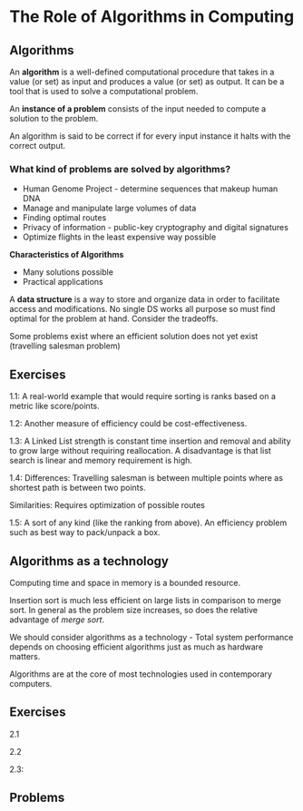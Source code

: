 # The Role of Algorithms in Computing
## Algorithms
An **algorithm** is a well-defined computational procedure that takes in a value (or set) as input and produces a value (or set) as output.
It can be a tool that is used to solve a computational problem. 

An **instance of a problem** consists of the input needed to compute a solution to the problem. 

An algorithm is said to be correct if for every input instance it halts with the correct output. 

### What kind of problems are solved by algorithms?
- Human Genome Project - determine sequences that makeup human DNA
- Manage and manipulate large volumes of data
- Finding optimal routes 
- Privacy of information - public-key cryptography and digital signatures
- Optimize flights in the least expensive way possible

**Characteristics of Algorithms**
- Many solutions possible
- Practical applications

A **data structure** is a way to store and organize data in order to facilitate access and modifications. No single DS works all purpose so must find optimal for the problem at hand. Consider the tradeoffs.

Some problems exist where an efficient solution does not yet exist (travelling salesman problem)

## Exercises
1.1: A real-world example that would require sorting is ranks based on a metric like score/points.

1.2: Another measure of efficiency could be cost-effectiveness. 

1.3: A Linked List strength is constant time insertion and removal and ability to grow large without requiring reallocation. A disadvantage is that list search is linear and memory requirement is high. 

1.4: Differences: Travelling salesman is between multiple points where as shortest path is between two points. 

Similarities: Requires optimization of possible routes 

1.5: A sort of any kind (like the ranking from above).
An efficiency problem such as best way to pack/unpack a box. 

## Algorithms as a technology

Computing time and space in memory is a bounded resource. 

Insertion sort is much less efficient on large lists in comparison to merge sort. 
In general as the problem size increases, so does the relative advantage of *merge sort*.

We should consider algorithms as a technology - Total system performance depends on choosing efficient algorithms just as much as hardware matters.

Algorithms are at the core of most technologies used in contemporary computers. 

## Exercises

2.1

2.2

2.3:

## Problems